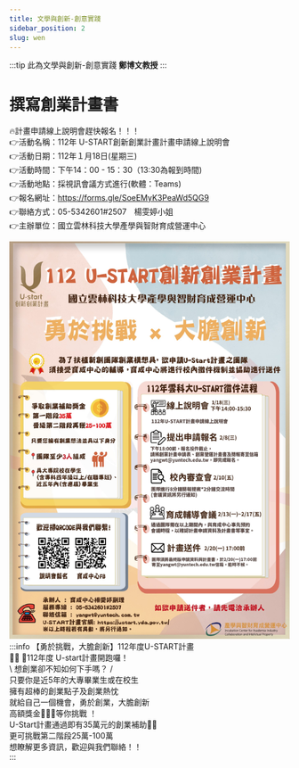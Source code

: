 ```yaml
---
title: 文學與創新-創意實踐
sidebar_position: 2
slug: wen
---
```

:::tip
此為文學與創新-創意實踐 **鄭博文教授**
:::
# 撰寫創業計畫書
🔥計畫申請線上說明會趕快報名！！！  
👉活動名稱：112年 U-START創新創業計畫計畫申請線上說明會  
👉活動日期：112年１月18日(星期三)  
👉活動時間：下午14：00 - 15：30（13:30為報到時間)  
👉活動地點：採視訊會議方式進行(軟體：Teams)  
👉報名網址：https://forms.gle/SoeEMyK3PeaWd5QG9  
👉聯絡方式：05-5342601#2507　楊雯婷小姐  
👉主辦單位：國立雲林科技大學產學與智財育成營運中心  

![](./pro.jpg)
:::info
【勇於挑戰，大膽創新】112年度U-START計畫  
📢📢 🌟112年度 U-start計畫開跑囉！    
\ 想創業卻不知如何下手嗎？ /  
  只要你是近5年的大專畢業生或在校生  
   擁有超棒的創業點子及創業熱忱  
   就給自己一個機會，勇於創業，大膽創新    
   高額獎金🤩🤩🤩等你挑戰 ！  
  U-Start計畫通過即有35萬元的創業補助👏👏  
   更可挑戰第二階段25萬-100萬  
  想瞭解更多資訊，歡迎與我們聯絡！！  
:::